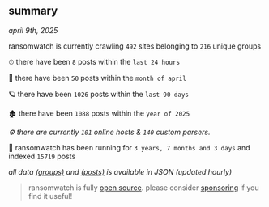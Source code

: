 
## summary
_april 9th, 2025_

ransomwatch is currently crawling `492` sites belonging to `216` unique groups

⏲ there have been `8` posts within the `last 24 hours`

🦈 there have been `50` posts within the `month of april`

🪐 there have been `1026` posts within the `last 90 days`

🏚 there have been `1088` posts within the `year of 2025`

_⚙️ there are currently `101` online hosts & `140` custom parsers._

🦕 ransomwatch has been running for `3 years, 7 months and 3 days` and indexed `15719` posts

_all data  [(groups)](http://ransomwhat.telemetry.ltd/groups) and [(posts)](http://ransomwhat.telemetry.ltd/posts) is available in JSON (updated hourly)_

> ransomwatch is fully [open source](https://github.com/joshhighet/ransomwatch#ransomwatch--). please consider [sponsoring](https://github.com/sponsors/joshhighet) if you find it useful!
